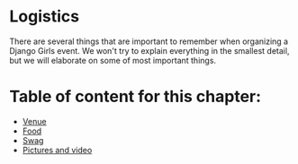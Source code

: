 # Logistics

There are several things that are important to remember when organizing a Django Girls event. We won't try to explain everything in the smallest detail, but we will elaborate on some of most important things.

# Table of content for this chapter:

- [Venue](./venue.md)
- [Food](./food.md)
- [Swag](./swag.md)
- [Pictures and video](./pictures_video.md)